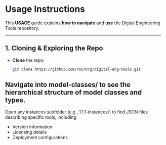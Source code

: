 # Usage Instructions

This **USAGE** guide explains **how to navigate** and **use** the Digital Engineering Tools repository.

---

## 1. Cloning & Exploring the Repo

- **Clone** the repo:
  ```bash
  git clone https://github.com/YourOrg/digital-eng-tools.git

## Navigate into model-classes/ to see the hierarchical structure of model classes and types.
Open any instances subfolder (e.g., 1.1.1-instances/) to find JSON files describing specific tools, including:
- Version information
- Licensing details
- Deployment configurations
